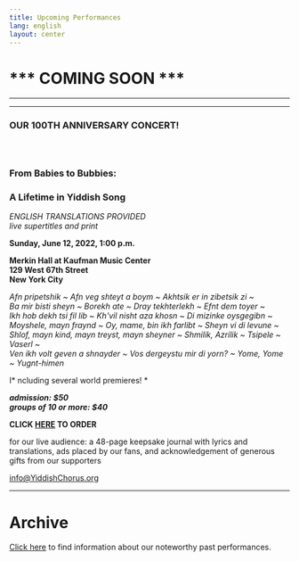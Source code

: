 ```yaml
---
title: Upcoming Performances
lang: english
layout: center
---
```


# *** COMING SOON ***

_____

*********

### OUR 100TH ANNIVERSARY CONCERT!
### &nbsp;
### From Babies to Bubbies:
### A Lifetime in Yiddish Song

*ENGLISH TRANSLATIONS PROVIDED*  
*live supertitles and print*

**Sunday, June 12, 2022, 1:00 p.m.**

**Merkin Hall at Kaufman Music Center  
129 West 67th Street  
New York City**

*Afn pripetshik ~ Afn veg shteyt a boym ~ Akhtsik er in zibetsik zi ~  
Ba mir bisti sheyn ~ Borekh ate ~  Dray tekhterlekh ~ Efnt dem toyer ~  
Ikh hob dekh tsi fil lib ~  Kh'vil nisht aza khosn ~  Di mizinke oysgegibn ~  
Moyshele, mayn fraynd ~ Oy, mame, bin ikh farlibt ~ Sheyn vi di levune ~  
Shlof, mayn kind, mayn treyst, mayn sheyner ~ Shmilik, Azrilik ~ Tsipele ~ Vaserl ~  
Ven ikh volt geven a shnayder ~ Vos dergeystu mir di yorn? ~ Yome, Yome ~ Yugnt-himen*  

I* ncluding several world premieres! *  

**_admission: $50_**  
**_groups of 10 or more: $40_**  

**CLICK [HERE](https://www.kaufmanmusiccenter.org/mch/event/yiddish-philharmonic-chorus-from-babies-to-bubbies/) TO ORDER**    

for our live audience:  a 48-page keepsake journal with lyrics and translations, ads placed by our fans, and acknowledgement of generous gifts from our supporters  

[info@YiddishChorus.org](mailto:info@yiddishchorus.org)

_____

# Archive

[Click here](concerts_archive.html) to find information about our noteworthy past performances.
